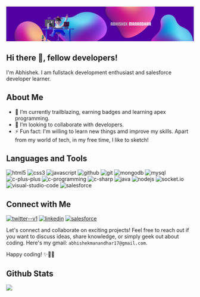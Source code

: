 ![AbhishekManandhar][banner]

## Hi there 👋, fellow developers!
I'm Abhishek. I am fullstack development enthusiast and salesforce developer learner.

## About Me
- 🌱 I’m currently trailblazing, earning badges and learning apex programming.
- 👯 I’m looking to collaborate with developers.
- ⚡ Fun fact: I'm willing to learn new things amd improve my skills. Apart from my world of tech, in my free time, I like to sketch! 

## Languages and Tools

<p align="left">
  <img width="48" height="48" src="https://img.icons8.com/color/48/html-5--v1.png" alt="html5"/>
  <img width="48" height="48" src="https://img.icons8.com/fluency/48/css3.png" alt="css3"/>
  <img width="48" height="48" src="https://img.icons8.com/color/48/javascript--v1.png" alt="javascript"/>
  <img width="48" height="48" src="https://img.icons8.com/sf-black-filled/64/github.png" alt="github"/>
  <img width="48" height="48" src="https://img.icons8.com/color/48/git.png" alt="git"/>
  <img width="48" height="48" src="https://img.icons8.com/color/48/mongodb.png" alt="mongodb"/>
  <img width="48" height="48" src="https://img.icons8.com/color/48/mysql-logo.png" alt="mysql"/>
  <img width="48" height="48" src="https://img.icons8.com/color/48/c-plus-plus-logo.png" alt="c-plus-plus"/>
  <img width="48" height="48" src="https://img.icons8.com/fluency/48/c-programming.png" alt="c-programming"/>
  <img width="48" height="48" src="https://img.icons8.com/color/48/c-sharp-logo.png" alt="c-sharp"/>
  <img width="48" height="48" src="https://img.icons8.com/fluency/48/java-coffee-cup-logo.png" alt="java"/>
  <img width="48" height="48" src="https://img.icons8.com/color/48/nodejs.png" alt="nodejs"/>
  <img width="48" height="48" src="https://upload.wikimedia.org/wikipedia/commons/9/96/Socket-io.svg" alt="socket.io"/>
  <img width="48" height="48" src="https://img.icons8.com/color/48/visual-studio--v2.png" alt="visual-studio-code"/>
  <img width="48" height="48" src="https://img.icons8.com/color/48/salesforce.png" alt="salesforce"/>
</p>

## Connect with Me
<a href="https://twitter.com/AbhishekMdr17" target="blank"><img width="48" height="48" src="https://img.icons8.com/color/48/twitter--v1.png" alt="twitter--v1"/></a>
<a href="https://www.linkedin.com/in/abhishek-manandhar-ab50a21a9/" target="blank"><img width="48" height="48" src="https://img.icons8.com/color/48/linkedin.png" alt="linkedin"/></a>
<a href="https://trailblazer.me/id/abhishekmanandhar" target="blank"><img width="48" height="48" src="https://img.icons8.com/color/48/salesforce.png" alt="salesforce"/></a>

Let's connect and collaborate on exciting projects! Feel free to reach out if you want to discuss ideas, share knowledge, or simply geek out about coding. Here's my gmail: `abhishekmanandhar17@gmail.com`. 

Happy coding! ✨👨‍💻

## Github Stats

<p>
<!--   <img align="left" src="https://github-readme-stats.vercel.app/api/top-langs/?username=abhishekmanandhar&layout=compact&hide=php,smarty&bg_color=1c1917&title_color=fff&text_color=fff" alt="abhishekmanandhar" /> -->
<!--   <img align="left" src="https://github-readme-stats.vercel.app/api?username=abhishekmanandhar&show_icons=true&count_private=true&show_icons=true&hide=php&bg_color=1c1917&title_color=fff&text_color=fff" alt="abhishekmanandhar" /> -->
  <img alight="left" src="https://github-readme-streak-stats.herokuapp.com/?user=abhishekmanandhar&stroke=ffffff&background=1c1917&ring=0891b2&fire=0891b2&currStreakNum=ffffff&currStreakLabel=0891b2&sideNums=ffffff&sideLabels=ffffff&dates=ffffff&hide_border=true" />
</p>

[banner]: https://github.com/abhishekmanandhar/abhishekmanandhar/blob/main/banner.png
[twitter]: https://twitter.com/AbhishekMdr17

